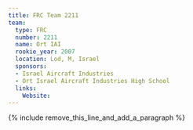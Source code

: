 ```yaml
---
title: FRC Team 2211
team:
  type: FRC
  number: 2211
  name: Ort IAI
  rookie_year: 2007
  location: Lod, M, Israel
  sponsors:
  - Israel Aircraft Industries
  - Ort Israel Aircraft Industries High School
  links:
    Website:
---
```


{% include remove_this_line_and_add_a_paragraph %}